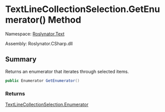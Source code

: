 # TextLineCollectionSelection\.GetEnumerator\(\) Method

Namespace: [Roslynator.Text](../../README.md)

Assembly: Roslynator\.CSharp\.dll

## Summary

Returns an enumerator that iterates through selected items\.

```csharp
public Enumerator GetEnumerator()
```

### Returns

[TextLineCollectionSelection.Enumerator](../Enumerator/README.md)

